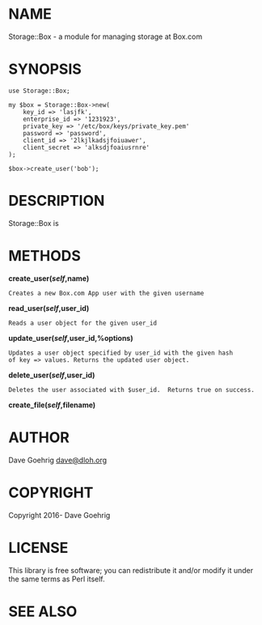 # NAME

Storage::Box - a module for managing storage at Box.com

# SYNOPSIS

    use Storage::Box;

    my $box = Storage::Box->new(
        key_id => 'lasjfk',
        enterprise_id => '1231923',
        private_key => '/etc/box/keys/private_key.pem'
        password => 'password',
        client_id => '2lkjlkadsjfoiuawer',
        client_secret => 'alksdjfoaiusrnre'
    );

    $box->create_user('bob');

# DESCRIPTION

Storage::Box is 

# METHODS

**create\_user($self,$name)**

    Creates a new Box.com App user with the given username

**read\_user($self,$user\_id)**

    Reads a user object for the given user_id

**update\_user($self,$user\_id,%options)**

    Updates a user object specified by user_id with the given hash 
    of key => values. Returns the updated user object.

**delete\_user($self,$user\_id)**

    Deletes the user associated with $user_id.  Returns true on success.

**create\_file($self,$filename)**

# AUTHOR

Dave Goehrig <dave@dloh.org>

# COPYRIGHT

Copyright 2016- Dave Goehrig

# LICENSE

This library is free software; you can redistribute it and/or modify
it under the same terms as Perl itself.

# SEE ALSO
